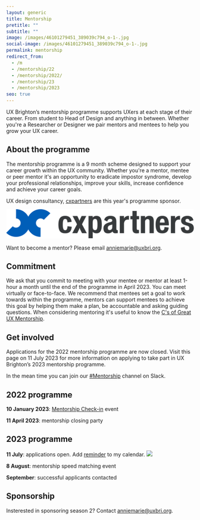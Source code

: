 ```yaml
---
layout: generic
title: Mentorship
pretitle: ""
subtitle: ""
image: /images/46101279451_389039c794_o-1-.jpg
social-image: /images/46101279451_389039c794_o-1-.jpg
permalink: mentorship
redirect_from:
  - /m
  - /mentorship/22
  - /mentorship/2022/
  - /mentorship/23
  - /mentorship/2023
seo: true
---
```

U﻿X Brighton’s mentorship programme supports UXers at each stage of their career. From student to Head of Design and anything in between. Whether you're a Researcher or Designer we pair mentors and mentees to help you grow your UX career. 

## A﻿bout the programme

T﻿he mentorship programme is a 9 month scheme designed to support your career growth within the UX community. Whether you're a mentor, mentee or peer mentor it's an opportunity to eradicate impostor syndrome, develop your professional relationships, improve your skills, increase confidence and achieve your career goals. 

U﻿X design consultancy, [cxpartners](https://www.cxpartners.co.uk/) are this year's programme sponsor. 

<img src="/images/cxpartners_logo_blue-black-1-.png" alt="cxpartners logo" class="image-align-right"/>

Want to become a mentor? Please email [anniemarie@uxbri.org](anniemarie@uxbri.org). 

## C﻿ommitment

We ask that you commit to meeting with your mentee or mentor at least 1-hour a month until the end of the programme in April 2023. You can meet virtually or face-to-face. We recommend that mentees set a goal to work towards within the programme, mentors can support mentees to achieve this goal by helping them make a plan, be accountable and asking guiding questions. When considering mentoring it's useful to know the [C's of Great UX Mentorship](https://youtu.be/0tZomurxE0w).

## Get involved

Applications for the 2022 mentorship programme are now closed. Visit this page on 11 July 2023 for more information on applying to take part in UX Brighton’s 2023 mentorship programme.

In the mean time you can join our [\#Mentorship](https://uxbri.slack.com/channels/mentorship) channel on Slack. 

## 2022 programme

**10 January 2023**: [Mentorship Check-in](https://uxbri.org/mentorship-check-in) event 

**11 April 2023**: m﻿entorship closing party 

## 2023 programme

**11 July**: applications o﻿pen. Add [reminder](https://calendar.google.com/calendar/event?action=TEMPLATE&tmeid=NWgzNmo5aWtrdXI3ZDdvMW83Ymw5ajY0MWMgYW5uaWVtYXJpZUB1eGJyaS5vcmc&tmsrc=anniemarie%40uxbri.org) to my calendar. <a target="_blank" href="https://calendar.google.com/calendar/event?action=TEMPLATE&amp;tmeid=NWgzNmo5aWtrdXI3ZDdvMW83Ymw5ajY0MWMgYW5uaWVtYXJpZUB1eGJyaS5vcmc&amp;tmsrc=anniemarie%40uxbri.org"><img border="0" src="https://www.google.com/calendar/images/ext/gc_button1_en-GB.gif"></a>  

**8 August**: m﻿entorship speed matching event

**September**: s﻿uccessful applicants contacted

## S﻿ponsorship

Insterested in sponsoring season 2? Contact [anniemarie@uxbri.org](anniemarie@uxbri.org).